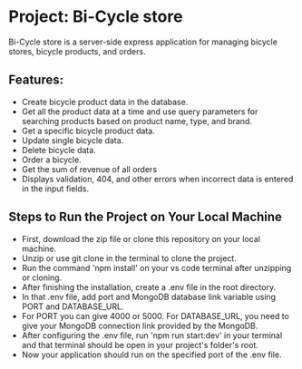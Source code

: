 # Project: Bi-Cycle store

Bi-Cycle store is a server-side express application for managing bicycle stores, bicycle products, and orders.

## Features:

- Create bicycle product data in the database.
- Get all the product data at a time and use query parameters for searching products based on product name, type, and brand.
- Get a specific bicycle product data.
- Update single bicycle data.
- Delete bicycle data.
- Order a bicycle.
- Get the sum of revenue of all orders
- Displays validation, 404, and other errors when incorrect data is entered in the input fields.

## Steps to Run the Project on Your Local Machine

- First, download the zip file or clone this repository on your local machine.
- Unzip or use git clone in the terminal to clone the project.
- Run the command 'npm install' on your vs code terminal after unzipping or cloning.
- After finishing the installation, create a .env file in the root directory.
- In that .env file, add port and MongoDB database link variable using PORT and DATABASE_URL.
- For PORT you can give 4000 or 5000. For DATABASE_URL, you need to give your MongoDB connection link provided by the MongoDB.
- After configuring the .env file, run 'npm run start:dev' in your terminal and that terminal should be open in your project's folder's root.
- Now your application should run on the specified port of the .env file.
